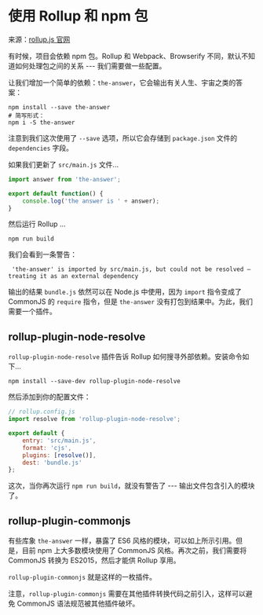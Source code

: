 # 使用 Rollup 和 npm 包

来源：[rollup.js 官网](https://rollupjs.org/#using-rollup-with-npm)

有时候，项目会依赖 npm 包。Rollup 和 Webpack、Browserify 不同，默认不知道如何处理包之间的关系 --- 我们需要做一些配置。

让我们增加一个简单的依赖：`the-answer`，它会输出有关人生、宇宙之类的答案：

```
npm install --save the-answer
# 简写形式：
npm i -S the-answer
```

注意到我们这次使用了 `--save` 选项，所以它会存储到 `package.json` 文件的 `dependencies` 字段。

如果我们更新了 `src/main.js` 文件...

```javascript
import answer from 'the-answer';

export default function() {
    console.log('the answer is ' + answer);
}
```

然后运行 Rollup ...

```
npm run build
```

我们会看到一条警告：

```
 'the-answer' is imported by src/main.js, but could not be resolved – treating it as an external dependency
```

输出的结果 `bundle.js` 依然可以在 Node.js 中使用，因为 `import` 指令变成了 CommonJS 的 `require` 指令，但是 `the-answer` 没有打包到结果中。为此，我们需要一个插件。

## rollup-plugin-node-resolve

`rollup-plugin-node-resolve` 插件告诉 Rollup 如何搜寻外部依赖。安装命令如下...

```
npm install --save-dev rollup-plugin-node-resolve
```

然后添加到你的配置文件：

```javascript
// rollup.config.js
import resolve from 'rollup-plugin-node-resolve';

export default {
    entry: 'src/main.js',
    format: 'cjs',
    plugins: [resolve()],
    dest: 'bundle.js'
};
```

这次，当你再次运行 `npm run build`，就没有警告了 --- 输出文件包含引入的模块了。

## rollup-plugin-commonjs

有些库象 `the-answer` 一样，暴露了 ES6 风格的模块，可以如上所示引用。但是，目前 npm 上大多数模块使用了 CommonJS 风格。再次之前，我们需要将 CommonJS 转换为 ES2015，然后才能供 Rollup 享用。

`rollup-plugin-commonjs` 就是这样的一枚插件。

注意，`rollup-plugin-commonjs` 需要在其他插件转换代码之前引入，这样可以避免 CommonJS 语法规范被其他插件破坏。